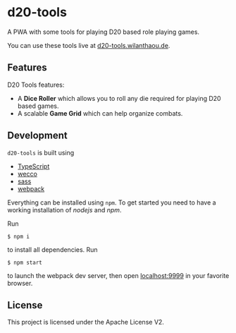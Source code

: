 # d20-tools

A PWA with some tools for playing D20 based role playing games. 

You can use these tools live at [d20-tools.wilanthaou.de](https://d20-tools.wilanthaou.de).

## Features

D20 Tools features:

* A **Dice Roller** which allows you to roll any die required for playing D20 based games.
* A scalable **Game Grid** which can help organize combats.

## Development

`d20-tools` is built using 

* [TypeScript](https://www.typescriptlang.org/)
* [wecco](https://wecco.bitbucket.io/)
* [sass](https://sass-lang.com/)
* [webpack](https://wecco.bitbucket.io/)

Everything can be installed using `npm`. To get started you need to have a working 
installation of _nodejs_ and _npm_.

Run

```
$ npm i
```

to install all dependencies. Run

```
$ npm start
```

to launch the webpack dev server, then open [localhost:9999](http://localhost:9999) in
your favorite browser.

## License

This project is licensed under the Apache License V2.